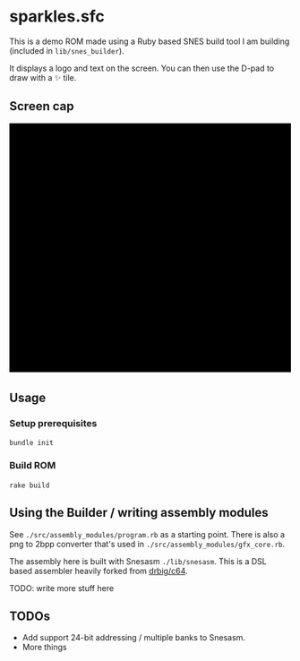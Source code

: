 # sparkles.sfc

This is a demo ROM made using a Ruby based SNES build tool I am building (included in `lib/snes_builder`).

It displays a logo and text on the screen. You can then use the D-pad to draw with a ✨ tile.

## Screen cap

![GIF of sparkles.sfc emulation](https://github.com/maddievision/sparkles-sfc/blob/main/sparkles.gif?raw=true)

## Usage

### Setup prerequisites

```
bundle init
```

### Build ROM

```
rake build
```

## Using the Builder / writing assembly modules

See `./src/assembly_modules/program.rb` as a starting point. There is also a png to 2bpp converter that's used in `./src/assembly_modules/gfx_core.rb`.

The assembly here is built with Snesasm `./lib/snesasm`. This is a DSL based assembler heavily forked from [drbig/c64](https://github.com/drbig/c64asm).

TODO: write more stuff here

## TODOs

* Add support 24-bit addressing / multiple banks to Snesasm.
* More things

